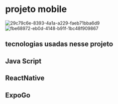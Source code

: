 # projeto mobile
![29c79c6e-8393-4a1a-a229-faeb71bba6d9](https://github.com/user-attachments/assets/2a484027-2371-43c9-a272-3d491aabfef0)
![fbe68972-eb0d-4148-b91f-1bc48f909867](https://github.com/user-attachments/assets/d576fb86-5648-4247-beca-b87fc3fe73c0)



## tecnologias usadas nesse projeto 

## Java Script
## ReactNative 
## ExpoGo
